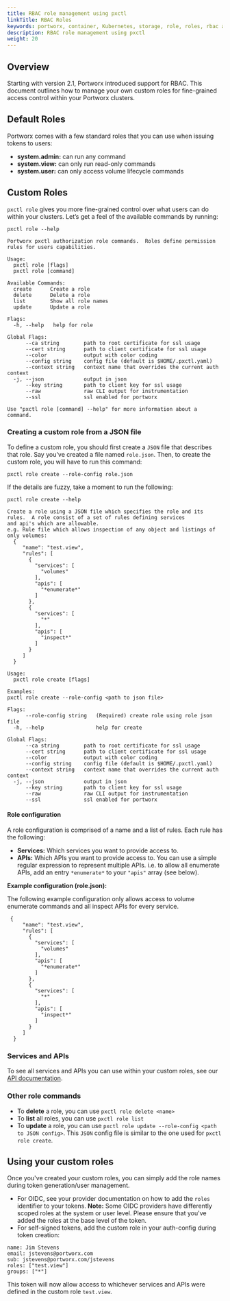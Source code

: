 ```yaml
---
title: RBAC role management using pxctl
linkTitle: RBAC Roles
keywords: portworx, container, Kubernetes, storage, role, roles, rbac authorization, authentication, login, token, context, generate, security, role, system.user, system.admin, system.view
description: RBAC role management using pxctl
weight: 20
---
```


## Overview

Starting with version 2.1, Portworx introduced support for RBAC. This document outlines how to manage your own custom roles for fine-grained access control within your Portworx clusters.

## Default Roles

Portworx comes with a few standard roles that you can use when issuing tokens to users:

*   __system.admin:__ can run any command
*   __system.view:__ can only run read-only commands
*   __system.user:__ can only access volume lifecycle commands

## Custom Roles

`pxctl role` gives you more fine-grained control over what users can do within your clusters. Let’s get a feel of the available commands by running:

```text
pxctl role --help
```

```output
Portworx pxctl authorization role commands.  Roles define permission rules for users capabilities.

Usage:
  pxctl role [flags]
  pxctl role [command]

Available Commands:
  create      Create a role
  delete      Delete a role
  list        Show all role names
  update      Update a role

Flags:
  -h, --help   help for role

Global Flags:
      --ca string        path to root certificate for ssl usage
      --cert string      path to client certificate for ssl usage
      --color            output with color coding
      --config string    config file (default is $HOME/.pxctl.yaml)
      --context string   context name that overrides the current auth context
  -j, --json             output in json
      --key string       path to client key for ssl usage
      --raw              raw CLI output for instrumentation
      --ssl              ssl enabled for portworx

Use "pxctl role [command] --help" for more information about a command.
```

### Creating a custom role from a JSON file

To define a custom role, you should first create a `JSON` file that describes that role. Say you've created a file named `role.json`. Then, to create the custom role, you will have to run this command:

```text
pxctl role create --role-config role.json
```

If the details are fuzzy, take a moment to run the following:

```text
pxctl role create --help
```

```output
Create a role using a JSON file which specifies the role and its rules.  A role consist of a set of rules defining services
and api's which are allowable.
e.g. Rule file which allows inspection of any object and listings of only volumes:
  {
     "name": "test.view",
     "rules": [
       {
         "services": [
           "volumes"
         ],
         "apis": [
           "*enumerate*"
         ]
       },
       {
         "services": [
           "*"
         ],
         "apis": [
           "inspect*"
         ]
       }
     ]
  }

Usage:
  pxctl role create [flags]

Examples:
pxctl role create --role-config <path to json file>

Flags:
      --role-config string   (Required) create role using role json file
  -h, --help                 help for create

Global Flags:
      --ca string        path to root certificate for ssl usage
      --cert string      path to client certificate for ssl usage
      --color            output with color coding
      --config string    config file (default is $HOME/.pxctl.yaml)
      --context string   context name that overrides the current auth context
  -j, --json             output in json
      --key string       path to client key for ssl usage
      --raw              raw CLI output for instrumentation
      --ssl              ssl enabled for portworx
```

#### Role configuration

A role configuration is comprised of a name and a list of rules. Each rule has the following:

* __Services:__ Which services you want to provide access to.
* __APIs:__ Which APIs you want to provide access to. You can use a simple regular expression to represent multiple APIs. i.e. to allow all enumerate APIs, add an entry `*enumerate*` to your `"apis"` array (see below).

__Example configuration (role.json):__

The following example configuration only allows access to volume enumerate commands and all inspect APIs for every service.
```text
 {
     "name": "test.view",
     "rules": [
       {
         "services": [
           "volumes"
         ],
         "apis": [
           "*enumerate*"
         ]
       },
       {
         "services": [
           "*"
         ],
         "apis": [
           "inspect*"
         ]
       }
     ]
  }
```
### Services and APIs

To see all services and APIs you can use within your custom roles, see our [API documentation](https://libopenstorage.github.io/w/reference.html).

### Other role commands
*   To __delete__ a role, you can use `pxctl role delete <name>`
*   To __list__ all roles, you can use `pxctl role list`
*   To __update__ a role, you can use `pxctl role update --role-config <path to JSON config>`. This `JSON` config file is similar to the one used for `pxctl role create`.

## Using your custom roles
Once you've created your custom roles, you can simply add the role names during token generation/user management.

* For OIDC, see your provider documentation on how to add the `roles` identifier to your tokens. __Note:__ Some OIDC providers have differently scoped roles at the system or user level. Please ensure that you've added the roles at the base level of the token.
* For self-signed tokens, add the custom role in your auth-config during token creation:

```
name: Jim Stevens
email: jstevens@portworx.com
sub: jstevens@portworx.com/jstevens
roles: ["test.view"]
groups: ["*"]
```

This token will now allow access to whichever services and APIs were defined in the custom role `test.view`.

